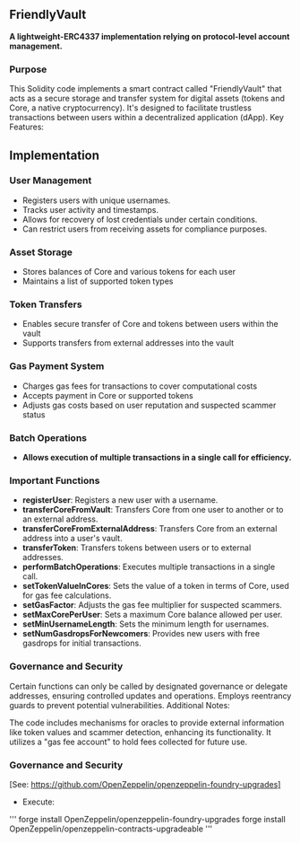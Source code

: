 ## FriendlyVault

**A lightweight-ERC4337 implementation relying on protocol-level account management.**


### Purpose

This Solidity code implements a smart contract called "FriendlyVault" that acts as a secure storage and transfer system for digital assets (tokens and Core, a native cryptocurrency).
It's designed to facilitate trustless transactions between users within a decentralized application (dApp).
Key Features:


## Implementation


### User Management

-   Registers users with unique usernames.
-   Tracks user activity and timestamps.
-   Allows for recovery of lost credentials under certain conditions.
-   Can restrict users from receiving assets for compliance purposes.

### Asset Storage

-   Stores balances of Core and various tokens for each user
-   Maintains a list of supported token types

### Token Transfers

-   Enables secure transfer of Core and tokens between users within the vault
-   Supports transfers from external addresses into the vault


### Gas Payment System

-   Charges gas fees for transactions to cover computational costs
-   Accepts payment in Core or supported tokens
-   Adjusts gas costs based on user reputation and suspected scammer status


### Batch Operations

-   **Allows execution of multiple transactions in a single call for efficiency.**


### Important Functions

-   **registerUser**: Registers a new user with a username.
-   **transferCoreFromVault**: Transfers Core from one user to another or to an external address.
-   **transferCoreFromExternalAddress**: Transfers Core from an external address into a user's vault.
-   **transferToken**: Transfers tokens between users or to external addresses.
-   **performBatchOperations**: Executes multiple transactions in a single call.
-   **setTokenValueInCores**: Sets the value of a token in terms of Core, used for gas fee calculations.
-   **setGasFactor**: Adjusts the gas fee multiplier for suspected scammers.
-   **setMaxCorePerUser**: Sets a maximum Core balance allowed per user.
-   **setMinUsernameLength**: Sets the minimum length for usernames.
-   **setNumGasdropsForNewcomers**: Provides new users with free gasdrops for initial transactions.


### Governance and Security

Certain functions can only be called by designated governance or delegate addresses, ensuring controlled updates and operations.
Employs reentrancy guards to prevent potential vulnerabilities.
Additional Notes:

The code includes mechanisms for oracles to provide external information like token values and scammer detection, enhancing its functionality.
It utilizes a "gas fee account" to hold fees collected for future use.


### Governance and Security

[See: https://github.com/OpenZeppelin/openzeppelin-foundry-upgrades]


-   Execute:

'''
forge install OpenZeppelin/openzeppelin-foundry-upgrades
forge install OpenZeppelin/openzeppelin-contracts-upgradeable
'''